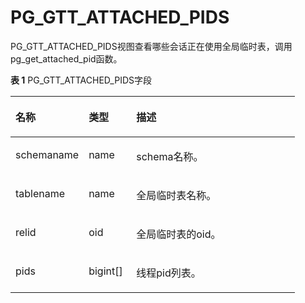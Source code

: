 # PG\_GTT\_ATTACHED\_PIDS<a name="ZH-CN_TOPIC_0289900591"></a>

PG\_GTT\_ATTACHED\_PIDS视图查看哪些会话正在使用全局临时表，调用pg\_get\_attached\_pid函数。

**表 1**  PG\_GTT\_ATTACHED\_PIDS字段

<a name="zh-cn_topic_0283136569_zh-cn_topic_0237122419_zh-cn_topic_0059777999_t9a322933edc649349d16f5bb7c397568"></a>
<table><thead align="left"><tr id="zh-cn_topic_0283136569_zh-cn_topic_0237122419_zh-cn_topic_0059777999_r479932505d8442ccb53618b9f805b142"><th class="cellrowborder" valign="top" width="25.77%" id="mcps1.2.4.1.1"><p id="zh-cn_topic_0283136569_zh-cn_topic_0237122419_zh-cn_topic_0059777999_a2c0b5ec2a1fb45da835f59c750be23ec"><a name="zh-cn_topic_0283136569_zh-cn_topic_0237122419_zh-cn_topic_0059777999_a2c0b5ec2a1fb45da835f59c750be23ec"></a><a name="zh-cn_topic_0283136569_zh-cn_topic_0237122419_zh-cn_topic_0059777999_a2c0b5ec2a1fb45da835f59c750be23ec"></a>名称</p>
</th>
<th class="cellrowborder" valign="top" width="16.73%" id="mcps1.2.4.1.2"><p id="zh-cn_topic_0283136569_zh-cn_topic_0237122419_zh-cn_topic_0059777999_aee7cb2ac3a24413aac056bb613146a76"><a name="zh-cn_topic_0283136569_zh-cn_topic_0237122419_zh-cn_topic_0059777999_aee7cb2ac3a24413aac056bb613146a76"></a><a name="zh-cn_topic_0283136569_zh-cn_topic_0237122419_zh-cn_topic_0059777999_aee7cb2ac3a24413aac056bb613146a76"></a>类型</p>
</th>
<th class="cellrowborder" valign="top" width="57.49999999999999%" id="mcps1.2.4.1.3"><p id="zh-cn_topic_0283136569_zh-cn_topic_0237122419_zh-cn_topic_0059777999_a7a5a6b204562481691167e8db4875763"><a name="zh-cn_topic_0283136569_zh-cn_topic_0237122419_zh-cn_topic_0059777999_a7a5a6b204562481691167e8db4875763"></a><a name="zh-cn_topic_0283136569_zh-cn_topic_0237122419_zh-cn_topic_0059777999_a7a5a6b204562481691167e8db4875763"></a>描述</p>
</th>
</tr>
</thead>
<tbody><tr id="zh-cn_topic_0283136569_zh-cn_topic_0237122419_zh-cn_topic_0059777999_r4d9bbbb837e94860b29d9c5b818b0295"><td class="cellrowborder" valign="top" width="25.77%" headers="mcps1.2.4.1.1 "><p id="zh-cn_topic_0283136569_zh-cn_topic_0237122419_zh-cn_topic_0059777999_ae06f18c354a34cefa869c0f5e62fc106"><a name="zh-cn_topic_0283136569_zh-cn_topic_0237122419_zh-cn_topic_0059777999_ae06f18c354a34cefa869c0f5e62fc106"></a><a name="zh-cn_topic_0283136569_zh-cn_topic_0237122419_zh-cn_topic_0059777999_ae06f18c354a34cefa869c0f5e62fc106"></a>schemaname</p>
</td>
<td class="cellrowborder" valign="top" width="16.73%" headers="mcps1.2.4.1.2 "><p id="zh-cn_topic_0283136569_zh-cn_topic_0237122419_zh-cn_topic_0059777999_a3a79fa77dbf3431bbf7232205679153e"><a name="zh-cn_topic_0283136569_zh-cn_topic_0237122419_zh-cn_topic_0059777999_a3a79fa77dbf3431bbf7232205679153e"></a><a name="zh-cn_topic_0283136569_zh-cn_topic_0237122419_zh-cn_topic_0059777999_a3a79fa77dbf3431bbf7232205679153e"></a>name</p>
</td>
<td class="cellrowborder" valign="top" width="57.49999999999999%" headers="mcps1.2.4.1.3 "><p id="zh-cn_topic_0283136569_zh-cn_topic_0237122419_zh-cn_topic_0059777999_a0675e13cd68b463c8d740cb343204d4a"><a name="zh-cn_topic_0283136569_zh-cn_topic_0237122419_zh-cn_topic_0059777999_a0675e13cd68b463c8d740cb343204d4a"></a><a name="zh-cn_topic_0283136569_zh-cn_topic_0237122419_zh-cn_topic_0059777999_a0675e13cd68b463c8d740cb343204d4a"></a>schema名称。</p>
</td>
</tr>
<tr id="zh-cn_topic_0283136569_zh-cn_topic_0237122419_zh-cn_topic_0059777999_r342532367f8748eeb8d51c5587e1781d"><td class="cellrowborder" valign="top" width="25.77%" headers="mcps1.2.4.1.1 "><p id="zh-cn_topic_0283136569_zh-cn_topic_0237122419_zh-cn_topic_0059777999_a173ab219cc5043508dc7779d0e3bbcb2"><a name="zh-cn_topic_0283136569_zh-cn_topic_0237122419_zh-cn_topic_0059777999_a173ab219cc5043508dc7779d0e3bbcb2"></a><a name="zh-cn_topic_0283136569_zh-cn_topic_0237122419_zh-cn_topic_0059777999_a173ab219cc5043508dc7779d0e3bbcb2"></a>tablename</p>
</td>
<td class="cellrowborder" valign="top" width="16.73%" headers="mcps1.2.4.1.2 "><p id="zh-cn_topic_0283136569_zh-cn_topic_0237122419_zh-cn_topic_0059777999_a0cabf8c75a48458fab9735da5a46b220"><a name="zh-cn_topic_0283136569_zh-cn_topic_0237122419_zh-cn_topic_0059777999_a0cabf8c75a48458fab9735da5a46b220"></a><a name="zh-cn_topic_0283136569_zh-cn_topic_0237122419_zh-cn_topic_0059777999_a0cabf8c75a48458fab9735da5a46b220"></a>name</p>
</td>
<td class="cellrowborder" valign="top" width="57.49999999999999%" headers="mcps1.2.4.1.3 "><p id="zh-cn_topic_0283136569_zh-cn_topic_0237122419_zh-cn_topic_0059777999_ac31f5ff19b584b57a1631bd878ee65f1"><a name="zh-cn_topic_0283136569_zh-cn_topic_0237122419_zh-cn_topic_0059777999_ac31f5ff19b584b57a1631bd878ee65f1"></a><a name="zh-cn_topic_0283136569_zh-cn_topic_0237122419_zh-cn_topic_0059777999_ac31f5ff19b584b57a1631bd878ee65f1"></a>全局临时表名称。</p>
</td>
</tr>
<tr id="zh-cn_topic_0283136569_row19383959131511"><td class="cellrowborder" valign="top" width="25.77%" headers="mcps1.2.4.1.1 "><p id="zh-cn_topic_0283136569_p3872633441"><a name="zh-cn_topic_0283136569_p3872633441"></a><a name="zh-cn_topic_0283136569_p3872633441"></a>relid</p>
</td>
<td class="cellrowborder" valign="top" width="16.73%" headers="mcps1.2.4.1.2 "><p id="zh-cn_topic_0283136569_p16384195913153"><a name="zh-cn_topic_0283136569_p16384195913153"></a><a name="zh-cn_topic_0283136569_p16384195913153"></a>oid</p>
</td>
<td class="cellrowborder" valign="top" width="57.49999999999999%" headers="mcps1.2.4.1.3 "><p id="zh-cn_topic_0283136569_p1738414594157"><a name="zh-cn_topic_0283136569_p1738414594157"></a><a name="zh-cn_topic_0283136569_p1738414594157"></a>全局临时表的oid。</p>
</td>
</tr>
<tr id="zh-cn_topic_0283136569_row185121530162"><td class="cellrowborder" valign="top" width="25.77%" headers="mcps1.2.4.1.1 "><p id="zh-cn_topic_0283136569_p1951212321613"><a name="zh-cn_topic_0283136569_p1951212321613"></a><a name="zh-cn_topic_0283136569_p1951212321613"></a>pids</p>
</td>
<td class="cellrowborder" valign="top" width="16.73%" headers="mcps1.2.4.1.2 "><p id="zh-cn_topic_0283136569_p1512139162"><a name="zh-cn_topic_0283136569_p1512139162"></a><a name="zh-cn_topic_0283136569_p1512139162"></a>bigint[]</p>
</td>
<td class="cellrowborder" valign="top" width="57.49999999999999%" headers="mcps1.2.4.1.3 "><p id="zh-cn_topic_0283136569_p551293131613"><a name="zh-cn_topic_0283136569_p551293131613"></a><a name="zh-cn_topic_0283136569_p551293131613"></a>线程pid列表。</p>
</td>
</tr>
</tbody>
</table>
